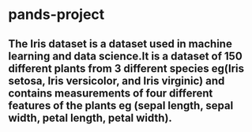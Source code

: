 # pands-project

## The Iris dataset is a dataset used in machine learning and data science.It is a dataset of 150 different plants from 3 different species eg(Iris setosa, Iris versicolor, and Iris virginic) and  contains measurements of four different features of the plants eg (sepal length, sepal width, petal length, petal width).